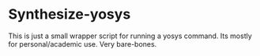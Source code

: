 # Synthesize-yosys

This is just a small wrapper script for running a yosys command.  Its mostly for personal/academic use.  Very bare-bones.
